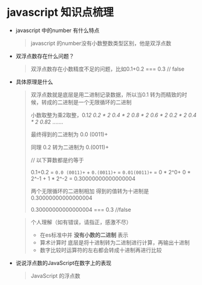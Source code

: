# javascript 知识点梳理

- javascript 中的number 有什么特点

  > javascript 的number没有小数整数类型区别，他是双浮点数

- 双浮点数存在什么问题？

  > 双浮点数存在小数精度不足的问题，比如0.1+0.2 === 0.3 // false

- 具体原理是什么

  > 双浮点数就是底层是用二进制记录数据，所以当0.1 转为而精致的时候，转成的二进制是一个无限循环的二进制
  >
  > 小数取整为乘2取整，0.1*2  0.2 * 2  0.4 * 2   0.8 * 2   0.6 * 2   0.2 * 2  0.4 * 2  0.8*2 .......
  >
  > 最终得到的二进制为 0.0 (0011)+
  >
  > 同理 0.2 转为二进制为 0.(0011)+
  >
  > // 以下算数都是约等于
  >
  > 0.1+0.2 = `0.0 (0011)+` + `0.(0011)+` = `0.01(0011)+`  = 0 * 2^0+ 0 * 2^-1 + 1 * 2^-2 =  0.30000000000000004
  >
  > 两个无限循环的二进制相加 得到的值转为十进制是 0.30000000000000004
  >
  > 0.30000000000000004 === 0.3 //false 

  > 个人理解（如有错误，请指正，感激不尽）
  >
  > - 在es标准中并 **没有小数的二进制** 表示 
  > - 算术计算时 底层是将十进制转为二进制进行计算，再输出十进制
  > - 数字比较时运算符的左右都会转成十进制再进行比较

- 说说浮点数的JavaScript在数字上的表现

  > JavaScript 的浮点数

